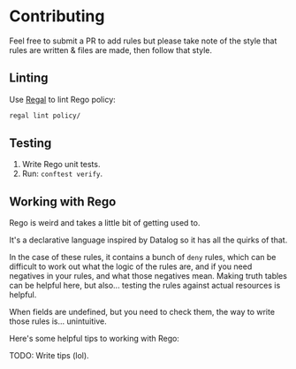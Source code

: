 # Contributing

Feel free to submit a PR to add rules but please take note of the style that rules are written & files are made, then
follow that style.

## Linting

Use [Regal](https://docs.styra.com/regal) to lint Rego policy:

```bash
regal lint policy/
```

## Testing

1. Write Rego unit tests.
2. Run: `conftest verify`.

## Working with Rego

Rego is weird and takes a little bit of getting used to.

It's a declarative language inspired by Datalog so it has all the quirks of that.

In the case of these rules, it contains a bunch of `deny` rules, which can be difficult to work out what the logic of
the rules are, and if you need negatives in your rules, and what those negatives mean. Making truth tables can be
helpful here, but also... testing the rules against actual resources is helpful.

When fields are undefined, but you need to check them, the way to write those rules is... unintuitive.

Here's some helpful tips to working with Rego:

TODO: Write tips (lol).
